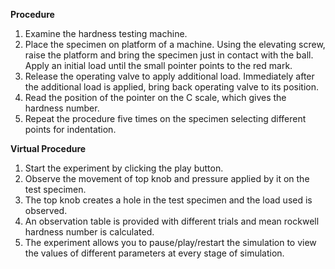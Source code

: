 
**Procedure**
1. Examine the hardness testing machine.
2. Place the specimen on platform of a machine. Using the elevating screw, raise the platform and
bring the specimen just in contact with the ball. Apply an initial load until the small pointer points to the red mark.
3. Release the operating valve to apply additional load. Immediately after the additional load is
applied, bring back operating valve to its position.
4. Read the position of the pointer on the C scale, which gives the hardness number.
5. Repeat the procedure five times on the specimen selecting different points for indentation.

**Virtual Procedure**
1. Start the experiment by clicking the play button.
2. Observe the movement of top knob and pressure applied by it on the test specimen.
3. The top knob creates a hole in the test specimen and the load used is observed.
4. An observation table is provided with different trials and mean rockwell hardness number is calculated.
5. The experiment allows you to pause/play/restart the simulation to view the values of different parameters at every stage of simulation.